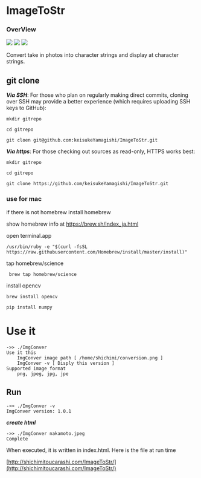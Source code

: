 # ImageToStr

### OverView

[![](https://img.shields.io/badge/language-Python-ff69b4.svg)](https://www.python.org/doc/)
[![](https://img.shields.io/apm/l/vim-mode.svg)](https://github.com/keisukeYamagishi/ImageToStr/blob/master/LICENSE)
[![](https://img.shields.io/badge/Twitter-O--Liker%20Error-blue.svg)](https://twitter.com/O_Linker_Error)

Convert take in photos into character strings and display at character strings.

## git clone

***Via SSH***: For those who plan on regularly making direct commits, cloning over SSH may provide a better experience (which requires uploading SSH keys to GitHub):

```
mkdir gitrepo

cd gitrepo

git cloen git@github.com:keisukeYamagishi/ImageToStr.git

```

***Via https***: For those checking out sources as read-only, HTTPS works best:

```
mkdir gitrepo

cd gitrepo

git clone https://github.com/keisukeYamagishi/ImageToStr.git

```

### use for mac

if there is not homebrew install homebrew  

show homebrew info at https://brew.sh/index_ja.html

open terminal.app

```
/usr/bin/ruby -e "$(curl -fsSL https://raw.githubusercontent.com/Homebrew/install/master/install)"
```
tap homebrew/science

```
 brew tap homebrew/science
```

install opencv

```
brew install opencv
```

```
pip install numpy
```

# Use it

```
->> ./ImgConver
Use it this
	ImgConver image path [ /home/shichimi/conversion.png ]
	ImgConver -v [ Disply this version ]
Supported image format
	png, jpeg, jpg, jpe

```
## Run

```
->> ./ImgConver -v
ImgConver version: 1.0.1
```

***create html***

```
->> ./ImgConver nakamoto.jpeg
Complete
```

When executed, it is written in index.html.
Here is the file at run time

[http://shichimitoucarashi.com/ImageToStr/](http://shichimitoucarashi.com/ImageToStr/)
